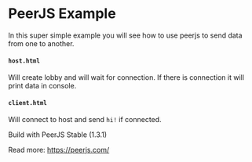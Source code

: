 # PeerJS Example
In this super simple example you will see how to use peerjs to send data from one to another. 

#### `host.html`
Will create lobby and will wait for connection. If there is connection it will print data in console.

#### `client.html`
Will connect to host and send `hi!` if connected.

Build with PeerJS Stable (1.3.1)

Read more: https://peerjs.com/
